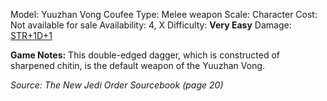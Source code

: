 Model: Yuuzhan Vong Coufee
Type: Melee weapon
Scale: Character
Cost: Not available for sale
Availability: 4, X
Difficulty: **Very Easy**
Damage: <u>STR+1D+1</u>

**Game Notes:** 
This double-edged dagger, which is constructed of sharpened chitin, is the default weapon of the Yuuzhan Vong.

*Source: The New Jedi Order Sourcebook (page 20)*